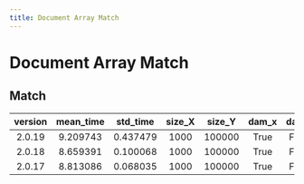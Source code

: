 ```yaml
---
title: Document Array Match
---
```

# Document Array Match

## Match

| version | mean_time | std_time | size_X | size_Y | dam_x | dam_y | emb_size | use_scipy | metric | top_k | iterations |
| :---: | :---: | :---: | :---: | :---: | :---: | :---: | :---: | :---: | :---: | :---: | :---: |
| 2.0.19 | 9.209743 | 0.437479 | 1000 | 100000 | True | False | 256 | False | euclidean | 100 | 5 |
| 2.0.18 | 8.659391 | 0.100068 | 1000 | 100000 | True | False | 256 | False | euclidean | 100 | 5 |
| 2.0.17 | 8.813086 | 0.068035 | 1000 | 100000 | True | False | 256 | False | euclidean | 100 | 5 |
